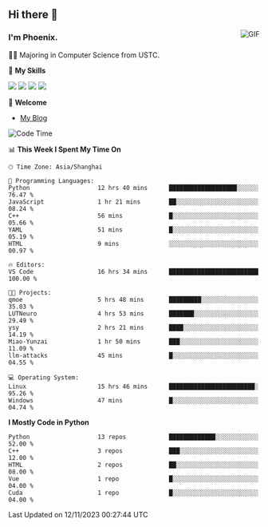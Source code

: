 ## Hi there 👋
<img align="right" alt="GIF" src="https://raw.githubusercontent.com/JoeyBling/JoeyBling/master/pic/pusheencode.gif" />

### I'm Phoenix.

👨‍🎓 Majoring in Computer Science from USTC.

🌟 **My Skills**

![](https://img.shields.io/badge/-Python-3e74a2?style=flat-square&logo=Python&logoColor=fff)
![](https://img.shields.io/badge/-C++-9f62a5?style=flat&logo=cplusplus&logoColor=white)
![](https://img.shields.io/badge/-Linux-185886?style=flat-square&logo=Linux&logoColor=fff)
![](https://img.shields.io/badge/-Rust-ff4136?style=flat-square&logo=Rust&logoColor=fff)

💬 **Welcome**

- [My Blog](https://ysy-phoenix.github.io/)

<!--START_SECTION:waka-->
![Code Time](http://img.shields.io/badge/Code%20Time-413%20hrs%201%20min-blue)

📊 **This Week I Spent My Time On** 

```text
🕑︎ Time Zone: Asia/Shanghai

💬 Programming Languages: 
Python                   12 hrs 40 mins      ███████████████████░░░░░░   76.47 % 
JavaScript               1 hr 21 mins        ██░░░░░░░░░░░░░░░░░░░░░░░   08.24 % 
C++                      56 mins             █░░░░░░░░░░░░░░░░░░░░░░░░   05.66 % 
YAML                     51 mins             █░░░░░░░░░░░░░░░░░░░░░░░░   05.19 % 
HTML                     9 mins              ░░░░░░░░░░░░░░░░░░░░░░░░░   00.97 % 

🔥 Editors: 
VS Code                  16 hrs 34 mins      █████████████████████████   100.00 % 

🐱‍💻 Projects: 
qmoe                     5 hrs 48 mins       █████████░░░░░░░░░░░░░░░░   35.03 % 
LUTNeuro                 4 hrs 53 mins       ███████░░░░░░░░░░░░░░░░░░   29.49 % 
ysy                      2 hrs 21 mins       ████░░░░░░░░░░░░░░░░░░░░░   14.19 % 
Miao-Yunzai              1 hr 50 mins        ███░░░░░░░░░░░░░░░░░░░░░░   11.09 % 
llm-attacks              45 mins             █░░░░░░░░░░░░░░░░░░░░░░░░   04.55 % 

💻 Operating System: 
Linux                    15 hrs 46 mins      ████████████████████████░   95.26 % 
Windows                  47 mins             █░░░░░░░░░░░░░░░░░░░░░░░░   04.74 % 
```

**I Mostly Code in Python** 

```text
Python                   13 repos            █████████████░░░░░░░░░░░░   52.00 % 
C++                      3 repos             ███░░░░░░░░░░░░░░░░░░░░░░   12.00 % 
HTML                     2 repos             ██░░░░░░░░░░░░░░░░░░░░░░░   08.00 % 
Vue                      1 repo              █░░░░░░░░░░░░░░░░░░░░░░░░   04.00 % 
Cuda                     1 repo              █░░░░░░░░░░░░░░░░░░░░░░░░   04.00 % 
```




 Last Updated on 12/11/2023 00:27:44 UTC
<!--END_SECTION:waka-->

<!--
**ysy-phoenix/ysy-phoenix** is a ✨ _special_ ✨ repository because its `README.md` (this file) appears on your GitHub profile.

Here are some ideas to get you started:

- 🔭 I’m currently working on ...
- 🌱 I’m currently learning ...
- 👯 I’m looking to collaborate on ...
- 🤔 I’m looking for help with ...
- 💬 Ask me about ...
- 📫 How to reach me: ...
- 😄 Pronouns: ...
- ⚡ Fun fact: ...
-->

